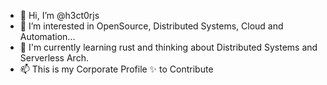 - 👋 Hi, I’m @h3ct0rjs
- 👀 I’m interested in OpenSource, Distributed Systems, Cloud and Automation...
- 🌱 I'm currently learning rust and thinking about Distributed  Systems and Serverless Arch.
- 📫 This is my Corporate Profile ✨ to Contribute 

<!---
hectorjimenezs/hectorjimenezs is a ✨ special ✨ repository because its `README.md` (this file) appears on your GitHub profile.
You can click the Preview link to take a look at your changes.
--->
